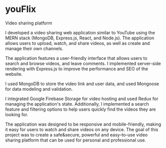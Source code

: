 # youFlix
Video sharing platform

I developed a video sharing web application similar to YouTube using the MERN stack (MongoDB, Express.js, React, and Node.js). The application allows users to upload, watch, and share videos, as well as create and manage their own channels.

The application features a user-friendly interface that allows users to search and browse videos, and leave comments. I implemented server-side rendering with Express.js to improve the performance and SEO of the website.

I used MongoDB to store the video link and user data, and used Mongoose for data modeling and validation.

I integrated Google Firebase Storage for video hosting and used Redux for managing the application's state. Additionally, I implemented a search feature and filtering options to help users quickly find the videos they are looking for.

The application was designed to be responsive and mobile-friendly, making it easy for users to watch and share videos on any device. The goal of this project was to create a safe&secure, powerful and easy-to-use video sharing platform that can be used for personal and professional use.
